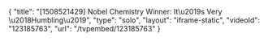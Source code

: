 {
    "title": "[1508521429] Nobel Chemistry Winner: It\u2019s Very \u2018Humbling\u2019",
    "type": "solo",
    "layout": "iframe-static",
    "videoId": "123185763",
    "url": "\/tvpembed\/123185763"
}